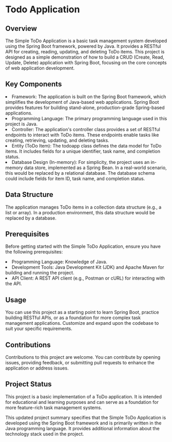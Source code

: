 # Todo Application

## Overview
The Simple ToDo Application is a basic task management system developed using the Spring Boot framework, powered by Java. It provides a RESTful API for creating, reading, updating, and deleting ToDo items. This project is designed as a simple demonstration of how to build a CRUD (Create, Read, Update, Delete) application with Spring Boot, focusing on the core concepts of web application development.

## Key Components
<li> Framework: The application is built on the Spring Boot framework, which simplifies the development of Java-based web applications. Spring Boot provides features for building stand-alone, production-grade Spring-based applications.

<li> Programming Language: The primary programming language used in this project is Java.

<li> Controller: The application's controller class provides a set of RESTful endpoints to interact with ToDo items. These endpoints enable tasks like creating, retrieving, updating, and deleting tasks.

<li> Entity (ToDo Item): The todoapp class defines the data model for ToDo items. It includes fields for a unique identifier, task name, and completion status.

<li> Database Design (In-memory): For simplicity, the project uses an in-memory data store, implemented as a Spring Bean. In a real-world scenario, this would be replaced by a relational database. The database schema could include fields for item ID, task name, and completion status.

## Data Structure
The application manages ToDo items in a collection data structure (e.g., a list or array). In a production environment, this data structure would be replaced by a database.

## Prerequisites
Before getting started with the Simple ToDo Application, ensure you have the following prerequisites:

<li>Programming Language: Knowledge of Java.
<li>Development Tools: Java Development Kit (JDK) and Apache Maven for building and running the project.
<li>API Client: A REST API client (e.g., Postman or cURL) for interacting with the API.
  
## Usage
You can use this project as a starting point to learn Spring Boot, practice building RESTful APIs, or as a foundation for more complex task management applications. Customize and expand upon the codebase to suit your specific requirements.

## Contributions
Contributions to this project are welcome. You can contribute by opening issues, providing feedback, or submitting pull requests to enhance the application or address issues.

## Project Status
This project is a basic implementation of a ToDo application. It is intended for educational and learning purposes and can serve as a foundation for more feature-rich task management systems.

This updated project summary specifies that the Simple ToDo Application is developed using the Spring Boot framework and is primarily written in the Java programming language. It provides additional information about the technology stack used in the project.
